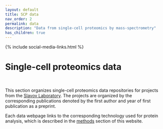 ```yaml
---
layout: default
title: SCP data
nav_order: 2
permalink: data
description: "Data from single-cell proteomics by mass-spectrometry"
has_children: true
---
```

{% include social-media-links.html %}

# Single-cell proteomics data

&nbsp;

This section organizes single-cell proteomics data repositories for projects from the [Slavov Laboratory](https://slavovlab.net). The projects are organized by the corresponding publications denoted by the first author and year of first publication as a preprint.

Each data webpage links to the corresponding technology used for protein analysis, which is described in the [methods](methods) section of this website.
